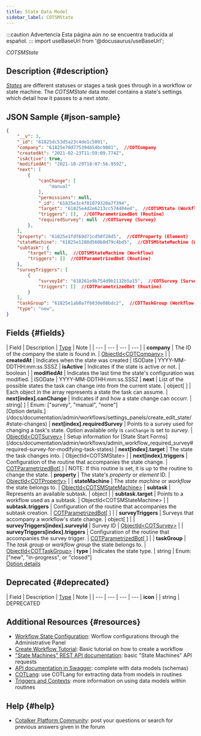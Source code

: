 ```yaml
---
title: State Data Model
sidebar_label: COTSMState
---
```


:::caution Advertencia
Esta página aún no se encuentra traducida al español.
:::
import useBaseUrl from '@docusaurus/useBaseUrl'; 

<span className="hero__subtitle"><em>COTSMState</em></span>
<br/>

## Description {#description}
[_States_](/docs/documentation/admin/workflows/settings_panels/create_edit_state) are different statuses or stages a task goes through in a workflow or state machine. The _COTSMState_ data model contains a state's settings which detail how it passes to a next _state_.


## JSON Sample {#json-sample}
```json
{
    "__v": 3,
    "_id": "61825dc53d5a23c4de1c5891",
    "company": "61825e70d775394b54bc9801",  //COTCompany
    "createdAt": "2021-02-23T11:59:09.774Z",
    "isActive": true,
    "modifiedAt": "2021-10-29T18:07:56.959Z",
    "next": [
        {
            "canChange": [
                "manual"
            ],
            "permissions": null,
            "_id": "61825e3c4f81079320a7f394",
            "target": "61825e4d2e6213cc574404ed",  //COTSMState (Workflow)
            "triggers": [],  //COTParametrizedBot (Routine)
            "requiredSurvey": null  //COTSurvey (Survey)
        },
    ],
    "property": "61825e1fdf69d71cd50f28d5",  //COTProperty (Element)
    "stateMachine": "61825e1288d560b8d79c4bd5",  //COTSMStateMachine (Workflow)
    "subtask": {
        "target": null,  //COTSMStateMachine (Workflow)
        "triggers": []  //COTParametrizedBot (Routine)
    },
    "surveyTriggers": [
        {
            "surveyId": "618261e9b754d9b1132b5a15",  //COTSurvey (Survey)
            "triggers": []  //COTParametrizedBot (Routine)
        }
    ],
    "taskGroup": "61825e1ab0a7fb03de08bdc2",  //COTTaskGroup (Workflow Group)
    "type": "new",
}
```

## Fields {#fields}

| Field | Description | [Type](/docs/documentation/models/overview_model#data-types) | Note |
| --- | --- | --- | --- |
| **company** | The ID of the company the state is found in. | [ObjectId<COTCompany\>](/docs/documentation/models/company/model_company) |
| **createdAt** | Indicates when the state was created | ISODate | YYYY-MM-DDTHH:mm:ss.SSSZ
| **isActive** | Indicates if the state is active or not. | boolean |
| **modifiedAt** | Indicates the last time the state's configuration was modified. | ISODate | YYYY-MM-DDTHH:mm:ss.SSSZ
| **next** | List of the possible states the task can change into from the current state. | object[ ] | Each object in the array represents a state the task can assume.
| **next[index].canChange** | Indicates if and how a state change can occurr. | string[ ] | Enum: ["survey", "manual", "none"]<br/>[Option details.] (/docs/documentation/admin/workflows/settings_panels/create_edit_state/#state-changes)
| **next[index].requiredSurvey** | Points to a survey used for changing a task's state. Option available only is `canChange` is set to _survey_. | [ObjectId<COTSurvey\>](/docs/documentation/models/surveys/model_surveys) | Setup information for [State Start Forms] (/docs/documentation/admin/workflows/admin_workflow_required_survey#required-survey-for-modifying-task-states)
| **next[index].target** | The state the task changes into. | ObjectId<COTSMState\> |
| **next[index].triggers** | Configuration of the routine that accompanies the state change. | [COTParametrizedBot[ ]](/docs/documentation/models/automations/model_parametrizedbot) | NOTE: If this routine is set, it is up to the routine to change the state.
| **property** | The state's _property_ or _element_ ID. | [ObjectId<COTProperty\>](/docs/documentation/models/databases/model_properties) |
| **stateMachine** | The _state machine_ or _workflow_ the state belongs to. | [ObjectId<COTSMStateMachine\>](/docs/documentation/models/tasks/model_statemachine)
| **subtask** | Represents an available subtask. | object | 
| **subtask.target** | Points to a workflow used as a subtask. | ObjectId<COTSMStateMachine\> | 
| **subtask.triggers** | Configuration of the routine that accompanies the subtask creation. | [COTParametrizedBot[ ]](/docs/documentation/models/automations/model_parametrizedbot) |
| **surveyTriggers** | Surveys that accompany a workflow's state change. | object[ ] |
| **surveyTriggers[index].surveyId** | Survey ID | [ObjectId<COTSurvey\>](/docs/documentation/models/surveys/model_surveys) |
| **surveyTriggers[index].triggers** | Configuration of the routine that accompanies the survey trigger. | [COTParametrizedBot[ ]](/docs/documentation/models/automations/model_parametrizedbot) |
| **taskGroup** | The _task group_ or _workflow group_ the state belongs to. | [ObjectId<COTTaskGroup\>](/docs/documentation/models/tasks/model_taskgroup)
| **type** | Indicates the state type. | string | Enum: ["new", "in-progress", or "closed"]<br/>[Option details](/docs/documentation/admin/workflows/settings_panels/create_edit_state#create-state-general-information)


## Deprecated {#deprecated}

| Field | Description | [Type](/docs/documentation/models/overview_model#data-types) | Note |
| --- | --- | --- | --- |
**icon** | | string | DEPRECATED

## Additional Resources {#resources}

- [Workflow State Configuration](/docs/documentation/admin/workflows/settings_panels/create_edit_state): Worflow configurations through the Administrative Panel
- [Create Workflow Tutorial](/docs/tutorials/basic/create_state_machines): Basic tutorial on how to create a workflow
- ["State Machines" REST API documentation](/docs/documentation/api/tasks/statemachines): basic "State Machines" API requests
- [API documentation in Swagger](https://www.cotalker.com/swagger/core/?key=woubtjf4olr0t4zgutuwn6scbcm6hd3qh1cgl5obmohpbm3mfublnwcvv67lodgjvd3h86s9ppshtvmf95gepsqh6nizq9liu7f): complete with data models (schemas)
- [COTLang](/docs/documentation/automation/cotlang/admin_cotlang): use COTLang for extracting data from models in routines
- [Triggers and Contexts](/docs/documentation/automation/cotlang/triggers_and_contexts): more information on using data models within routines

## Help {#help}

- [Cotalker Platform Community](https://github.com/Cotalker/documentation/discussions): post your questions or search for previous answers given in the forum
